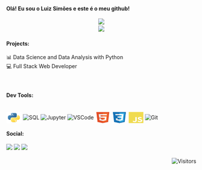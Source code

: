 ####  Olá! Eu sou o Luiz Simões e este é o meu github!



<!--
**luizweb/luizweb** is a ✨ _special_ ✨ repository because its `README.md` (this file) appears on your GitHub profile.

Here are some ideas to get you started:

- 🔭 I’m currently working on ...
- 🌱 I’m currently learning ...
- 👯 I’m looking to collaborate on ...
- 🤔 I’m looking for help with ...
- 💬 Ask me about ...
- 📫 How to reach me: ...
- 😄 Pronouns: ...
- ⚡ Fun fact: ...


Links:
https://docs.pipz.com/central-de-ajuda/learning-center/guia-basico-de-markdown#open  -> linguagem markdown
https://github.com/anuraghazra/github-readme-stats/blob/master/docs/readme_pt-BR.md  -> configuração dos widgets
https://beacons.ai/  -> opção para o linktree
https://devicon.dev/ -> icones
https://dev.to/envoy_/150-badges-for-github-pnk   -> badges
https://shields.io/  -> badges
https://github.com/antonkomarev/github-profile-views-counter  ->  Contador
-->



<div align="center">  
    
  <div><img src="https://github-readme-stats.vercel.app/api?username=luizweb&show_icons=true&theme=default&include_all_commits=true&count_private=true&hide=contribs&hide_rank=true&hide_border=false&border_radius=0&border_color=F5F5F5&bg_color=F9F9F9"/></div>
    
  <div><img src="https://github-readme-stats.vercel.app/api/top-langs/?username=luizweb&layout=default&theme=default&hide_border=false&border_radius=0&border_color=F5F5F5&bg_color=F9F9F9&hide=Procfile,Shell"/></div>
  
</div>
  

#### Projects:  
  <div>📊 Data Science and Data Analysis with Python</div>
  <div>💻 Full Stack Web Developer</div>
<br>
<br>

#### Dev Tools:  
<div style="display: inline_block"><br>
  <img align="center" alt="Python" height="30" width="40" src="https://raw.githubusercontent.com/devicons/devicon/master/icons/python/python-original.svg">
  <img align="center" alt="SQL" height="30" width="40" src="https://www.svgrepo.com/show/120229/sql.svg">
  <img align="center" alt="Jupyter" height="30" width="40" src="https://cdn.jsdelivr.net/gh/devicons/devicon/icons/jupyter/jupyter-original-wordmark.svg">
  <img align="center" alt="VSCode" height="30" width="40" src="https://cdn.jsdelivr.net/gh/devicons/devicon/icons/vscode/vscode-original.svg">
      
  
  <img align="center" alt="HTML" height="30" width="40" src="https://raw.githubusercontent.com/devicons/devicon/master/icons/html5/html5-original.svg">
  <img align="center" alt="CSS" height="30" width="40" src="https://raw.githubusercontent.com/devicons/devicon/master/icons/css3/css3-original.svg">
  <img align="center" alt="JavaScript" height="30" width="40" src="https://raw.githubusercontent.com/devicons/devicon/master/icons/javascript/javascript-plain.svg">
  <img align="center" alt="Git" height="30" width="40" src="https://cdn.jsdelivr.net/gh/devicons/devicon/icons/git/git-original.svg" />
  <!-- <img align="center" alt="Github" height="30" width="40" src="https://cdn.jsdelivr.net/gh/devicons/devicon/icons/github/github-original.svg" /> -->
  

         
          
  
  <br>
</div>
  

#### Social:
<div> 
  <a href="https://www.linkedin.com/in/luiz-sim%C3%B5es-78408822a/" target="_blank"><img src="https://img.shields.io/badge/-LinkedIn-%230077B5?style=for-the-badge&logo=linkedin&logoColor=white" target="_blank"></a>  
  <a href="https://www.instagram.com/luiz_agsimoes/" target="_blank"><img src="https://img.shields.io/badge/-Instagram-%23E4405F?style=for-the-badge&logo=instagram&logoColor=white" target="_blank"></a>  
  <a href = "mailto:luizgsantonio@gmail.com"><img src="https://img.shields.io/badge/Gmail-D14836?style=for-the-badge&logo=gmail&logoColor=white" target="_blank"></a>
  
</div>

<br>

  <div align="right">
    <img align="center" alt="Visitors" height="20" width="100" src="https://komarev.com/ghpvc/?username=luizweb&color=blue&style=flat-square&label=Visitors" alt="luizweb" /> <br>
  </div>  
